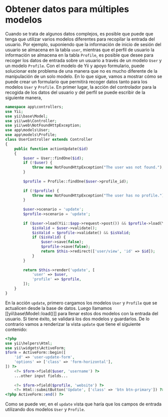 Obtener datos para múltiples modelos
================================
Cuando se trata de algunos datos complejos, es posible que puede que tenga que utilizar varios modelos diferentes para recopilar
la entrada del usuario. Por ejemplo, suponiendo que la información de inicio de sesión del usuario se almacena en la tabla `user`, 
mientras que el perfil de usuario la información se almacena en la tabla `Profile`, es posible que desee para recoger los datos
de entrada sobre un usuario a través de un modelo `User` y un modelo `Profile`. Con el modelo de Yii y apoyo formulario, 
puede solucionar este problema de una manera que no es mucho diferente de la manipulación de un solo modelo.
En lo que sigue, vamos a mostrar cómo se puede crear un formulario que permitirá recoger datos tanto para los modelos `User` y 
`Profile`.
En primer lugar, la acción del controlador para la recogida de los datos del usuario y del perfil se puede escribir de la 
siguiente manera,
```php
namespace app\controllers;
use Yii;
use yii\base\Model;
use yii\web\Controller;
use yii\web\NotFoundHttpException;
use app\models\User;
use app\models\Profile;
class UserController extends Controller
{
    public function actionUpdate($id)
    {
        $user = User::findOne($id);
        if (!$user) {
            throw new NotFoundHttpException("The user was not found.");
        }
        
        $profile = Profile::findOne($user->profile_id);
        
        if (!$profile) {
            throw new NotFoundHttpException("The user has no profile.");
        }
        
        $user->scenario = 'update';
        $profile->scenario = 'update';
        
        if ($user->load(Yii::$app->request->post()) && $profile->load(Yii::$app->request->post())) {
            $isValid = $user->validate();
            $isValid = $profile->validate() && $isValid;
            if ($isValid) {
                $user->save(false);
                $profile->save(false);
                return $this->redirect(['user/view', 'id' => $id]);
            }
        }
        
        return $this->render('update', [
            'user' => $user,
            'profile' => $profile,
        ]);
    }
}
```
En la acción `update`, primero cargamos los modelos `User` y `Profile` que se actualicen desde la base de datos. Luego llamamos
[[yii\base\Model::load()]] para llenar estos dos modelos con la entrada del usuario. Si tiene éxito, se validará
los dos modelos y guardarlos. De lo contrario vamos a renderizar la vista `update` que tiene el siguiente contenido:
```php
<?php
use yii\helpers\Html;
use yii\widgets\ActiveForm;
$form = ActiveForm::begin([
    'id' => 'user-update-form',
    'options' => ['class' => 'form-horizontal'],
]) ?>
    <?= $form->field($user, 'username') ?>
    ...other input fields...
    
    <?= $form->field($profile, 'website') ?>
    <?= Html::submitButton('Update', ['class' => 'btn btn-primary']) ?>
<?php ActiveForm::end() ?>
```
Como se puede ver, en el `update` vista que haría que los campos de entrada utilizando dos modelos `User` y `Profile`.
